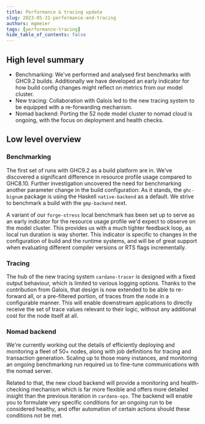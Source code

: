 ```yaml
---
title: Performance & tracing update
slug: 2023-05-31-performance-and-tracing
authors: mgmeier
tags: [performance-tracing]
hide_table_of_contents: false
---
```


## High level summary

* Benchmarking: We've performed and analysed first benchmarks with GHC9.2 builds. Additionally we have developed an early indicator for how build config changes might reflect on metrics from our model cluster.
* New tracing: Collaboration with Galois led to the new tracing system to be equipped with a re-forwarding mechanism.
* Nomad backend: Porting the 52 node model cluster to nomad cloud is ongoing, with the focus on deployment and health checks.


## Low level overview

### Benchmarking

The first set of runs with GHC9.2 as a build platform are in. We've discovered a significant difference in resource profile usage compared to GHC8.10. Further investigation uncovered the need for benchmarking another parameter change in the build
configuration: As it stands, the `ghc-bignum` package is using the Haskell `native-backend` as a default. We strive
to benchmark a build with the `gmp-backend` next.  

A variant of our `forge-stress` local benchmark has been set up to serve as an early indicator for the resource usage profile
we'd expect to observe on the model cluster. This provides us with a much tighter feedback loop, as local run duration is way
shorter. This indicator is specific to changes in the configuration of build and the runtime systems, and will be of great
support when evaluating different compiler versions or RTS flags incrementally.

### Tracing

The hub of the new tracing system `cardano-tracer` is designed with a fixed output behaviour, which is limited to various
logging options. Thanks to the contribution from Galois, that design is now extended to be able to re-forward all, or a pre-filtered portion, of traces from the node in a configurable manner. This will enable downstream applications to 
directly receive the set of trace values relevant to their logic, without any additional cost for the node itself at all.


### Nomad backend
We're currently working out the details of efficiently deploying and monitoring a fleet of 50+ nodes, along with
job definitions for tracing and transaction generation. Scaling up to those many instances, and monitoring an ongoing
benchmarking run required us to fine-tune communications with the nomad server.  

Related to that, the new cloud backend will provide a monitoring and health-checking mechanism which is far more flexible
and offers more detailed insight than the previous iteration in `cardano-ops`. The backend will enable you to formulate
very specific conditions for an ongoing run to be considered healthy, and offer automation of certain actions should these conditions not be met.
